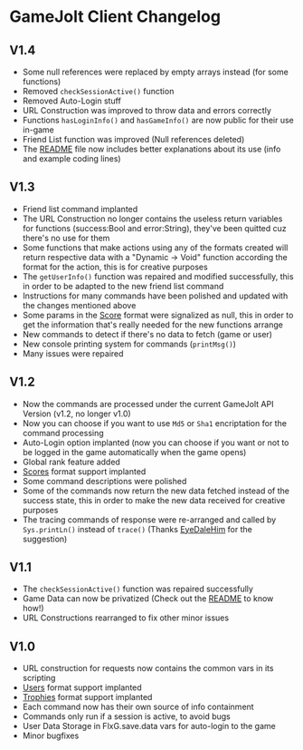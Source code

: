 # GameJolt Client Changelog

## V1.4
- Some null references were replaced by empty arrays instead (for some functions)
- Removed `checkSessionActive()` function
- Removed Auto-Login stuff
- URL Construction was improved to throw data and errors correctly
- Functions `hasLoginInfo()` and `hasGameInfo()` are now public for their use in-game
- Friend List function was improved (Null references deleted)
- The [README](README.md) file now includes better explanations about its use (info and example coding lines)

## V1.3
- Friend list command implanted
- The URL Construction no longer contains the useless return variables for functions (success:Bool and error:String), they've been quitted cuz there's no use for them
- Some functions that make actions using any of the formats created will return respective data with a "Dynamic -> Void" function according the format for the action, this is for creative purposes
- The `getUserInfo()` function was repaired and modified successfully, this in order to be adapted to the new friend list command
- Instructions for many commands have been polished and updated with the changes mentioned above
- Some params in the [Score](gamejolt/formats/Score.hx) format were signalized as null, this in order to get the information that's really needed for the new functions arrange
- New commands to detect if there's no data to fetch (game or user)
- New console printing system for commands (`printMsg()`)
- Many issues were repaired

## V1.2
- Now the commands are processed under the current GameJolt API Version (v1.2, no longer v1.0)
- Now you can choose if you want to use `Md5` or `Sha1` encriptation for the command processing
- Auto-Login option implanted (now you can choose if you want or not to be logged in the game automatically when the game opens)
- Global rank feature added
- [Scores](gamejolt/formats/Score.hx) format support implanted
- Some command descriptions were polished
- Some of the commands now return the new data fetched instead of the success state, this in order to make the new data received for creative purposes
- The tracing commands of response were re-arranged and called by `Sys.printLn()` instead of `trace()` (Thanks [EyeDaleHim](https://github.com/EyeDaleHim) for the suggestion)

## V1.1
- The `checkSessionActive()` function was repaired successfully
- Game Data can now be privatized (Check out the [README](README.md) to know how!)
- URL Constructions rearranged to fix other minor issues

## V1.0
- URL construction for requests now contains the common vars in its scripting
- [Users](gamejolt/formats/User.hx) format support implanted
- [Trophies](gamejolt/formats/Trophie.hx) format support implanted
- Each command now has their own source of info containment
- Commands only run if a session is active, to avoid bugs
- User Data Storage in FlxG.save.data vars for auto-login to the game
- Minor bugfixes
